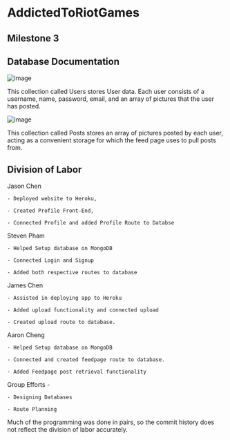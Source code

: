 # AddictedToRiotGames


## Milestone 3


## Database Documentation

    
![image](https://user-images.githubusercontent.com/74626828/167233330-aa72293f-60f3-45b8-b33c-a7081b9d43e5.png)


This collection called Users stores User data. Each user consists of a username, name, password, email, and an array of pictures that the user has posted.

![image](https://user-images.githubusercontent.com/74626828/167232960-d5b96808-ee65-408e-95a5-4bedd9c62ded.png)

This collection called Posts stores an array of pictures posted by each user, acting as a convenient storage for which the feed page uses to pull posts from.


## Division of Labor

Jason Chen    

    - Deployed website to Heroku, 
    
    - Created Profile Front-End,
    
    - Connected Profile and added Profile Route to Databse


Steven Pham 

    - Helped Setup database on MongoDB 
    
    - Connected Login and Signup 
    
    - Added both respective routes to database

James Chen 

    - Assisted in deploying app to Heroku
    
    - Added upload functionality and connected upload
    
    - Created upload route to database.  

Aaron Cheng 

    - Helped Setup database on MongoDB
    
    - Connected and created feedpage route to database.
    
    - Added Feedpage post retrieval functionality 
    
Group Efforts -

    - Designing Databases
    
    - Route Planning

Much of the programming was done in pairs, so the commit history does not reflect the division of labor accurately.
